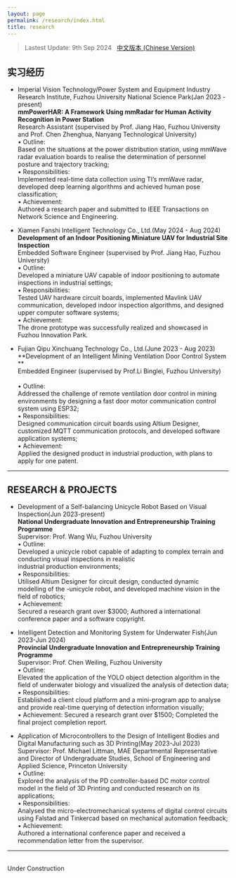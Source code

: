 ```yaml
---
layout: page
permalink: /research/index.html
title: research
---
```


> Lastest Update: 9th Sep 2024 &nbsp; [中文版本 (Chinese Version)](https://jiachenghuang.com/file/research-zh/)

## 实习经历

- Imperial Vision Technology/Power System and Equipment Industry Research Institute, Fuzhou University National Science Park(Jan 2023 - present)
<br>**mmPowerHAR: A Framework Using mmRadar for Human Activity Recognition in Power Station** 
<br>Research Assistant (supervised by Prof. Jiang Hao, Fuzhou University and Prof. Chen Zhenghua, Nanyang Technological University) 
<br>• Outline:  
Based on the situations at the power distribution station, using mmWave radar evaluation boards to realise the determination of 
personnel posture and trajectory tracking; 
<br>• Responsibilities:  
Implemented real-time data collection using TI’s mmWave radar, developed deep learning algorithms and achieved human pose 
classification; 
<br>• Achievement:  
Authored a research paper and submitted to IEEE Transactions on Network Science and Engineering. 

- Xiamen Fanshi Intelligent Technology Co., Ltd.(May 2024 - Aug 2024)
<br>**Development of an Indoor Positioning Miniature UAV for Industrial Site Inspection** 
<br>Embedded Software Engineer (supervised by Prof. Jiang Hao, Fuzhou University) 
<br>• Outline:  
Developed a miniature UAV capable of indoor positioning to automate inspections in industrial settings; 
<br>• Responsibilities:  
Tested UAV hardware circuit boards, implemented Mavlink UAV communication, developed indoor inspection algorithms, and 
designed upper computer software systems; 
<br>• Achievement:  
The drone prototype was successfully realized and showcased in Fuzhou Innovation Park. 

- Fujian Qipu Xinchuang Technology Co., Ltd.(June 2023 - Aug 2023) 
<br>**Development of an Intelligent Mining Ventilation Door Control System **
<br>Embedded Engineer (supervised by Prof.Li Binglei, Fuzhou University)  
<br>• Outline:  
Addressed the challenge of remote ventilation door control in mining environments by designing a fast door motor 
communication control system using ESP32; 
<br>• Responsibilities:  
Designed communication circuit boards using Altium Designer, customized MQTT communication protocols, and developed 
software application systems; 
<br>• Achievement:  
Applied the designed product in industrial production, with plans to apply for one patent. 

---

## RESEARCH & PROJECTS 

- Development of a Self-balancing Unicycle Robot Based on Visual Inspection(Jun 2023-present)
<br>**National Undergraduate Innovation and Entrepreneurship Training Programme**
<br>Supervisor: Prof. Wang Wu, Fuzhou University 
<br>• Outline:  
Developed a unicycle robot capable of adapting to complex terrain and conducting visual inspections in realistic                
industrial production environments; 
<br>• Responsibilities:  
Utilised Altium Designer for circuit design, conducted dynamic modelling of the -unicycle robot, and developed machine vision 
in the field of robotics; 
<br>• Achievement:  
Secured a research grant over $3000; Authored a international conference paper and a software copyright. 

- Intelligent Detection and Monitoring System for Underwater Fish(Jun 2023-Jun 2024) 
<br>**Provincial Undergraduate Innovation and Entrepreneurship Training Programme**
<br>Supervisor: Prof. Chen Weiling, Fuzhou University 
<br>• Outline:  
Elevated the application of the YOLO object detection algorithm in the field of underwater biology and visualized the analysis 
of detection data; 
<br>• Responsibilities:  
Established a client cloud platform and a mini-program app to analyse and provide real-time querying of detection information 
visually; 
<br>• Achievement: 
Secured a research grant over $1500; Completed the final project completion report. 

- Application of Microcontrollers to the Design of Intelligent Bodies and Digital Manufacturing such as 3D Printing(May 2023-Jul 2023) 
<br>Supervisor: Prof. Michael Littman, MAE Departmental Representative and Director of Undergraduate Studies, School of Engineering 
and Applied Science, Princeton University 
<br>• Outline:  
Explored the analysis of the PD controller-based DC motor control model in the field of 3D Printing and conducted research on 
its applications; 
<br>• Responsibilities:  
Analysed the micro-electromechanical systems of digital control circuits using Falstad and Tinkercad based on mechanical 
automation feedback; 
<br>• Achievement:  
Authored a international conference paper and received a recommendation letter from the supervisor.
---

<br>Under Construction
